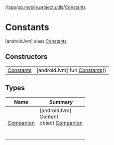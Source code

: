 //[app](../../../index.md)/[op.mobile.project.utils](../index.md)/[Constants](index.md)



# Constants  
 [androidJvm] class [Constants](index.md)   


## Constructors  
  
| | |
|---|---|
| <a name="op.mobile.project.utils/Constants/Constants/#/PointingToDeclaration/"></a>[Constants](-constants.md)| <a name="op.mobile.project.utils/Constants/Constants/#/PointingToDeclaration/"></a> [androidJvm] fun [Constants](-constants.md)()   <br>|


## Types  
  
|  Name |  Summary | 
|---|---|
| <a name="op.mobile.project.utils/Constants.Companion///PointingToDeclaration/"></a>[Companion](-companion/index.md)| <a name="op.mobile.project.utils/Constants.Companion///PointingToDeclaration/"></a>[androidJvm]  <br>Content  <br>object [Companion](-companion/index.md)  <br><br><br>|

